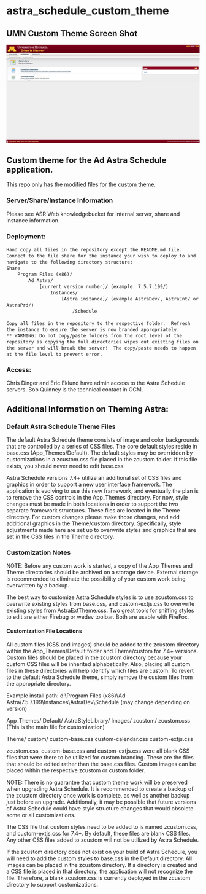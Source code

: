 # astra_schedule_custom_theme

## UMN Custom Theme Screen Shot
![UMN Custom Astra Theme screen shot](./AstraThemeScreenShot.png?raw=true)

## Custom theme for the Ad Astra Schedule application.  
This repo only has the modified files for the custom theme.

### Server/Share/Instance Information
Please see ASR Web knowledgebucket for internal server, share and instance information. 

### Deployment:

	Hand copy all files in the repository except the README.md file.  Connect to the file share for the instance your wish to deploy to and navigate to the following directory structure:
	Share
		Program Files (x86)/
			Ad Astra/
				[current version number]/ (example: 7.5.7.199/)
					Instances/
						[Astra instance]/ (example AstraDev/, AstraEnt/ or AstraPrd/)
							/Schedule   
							
	Copy all files in the repository to the respective folder.  Refresh the instance to ensure the server is now branded appropriately.
	** WARNING: Do not copy/paste folders from the root level of the repository as copying the full directories wipes out existing files on the server and will break the server!  The copy/paste needs to happen at the file level to prevent error.

### Access:
  Chris Dinger and Eric Eklund have admin access to the Astra Schedule servers.  Bob Quinney is the technical contact in OCM.


## Additional Information on Theming Astra:

### Default Astra Schedule Theme Files

The default Astra Schedule theme consists of image and color backgrounds that are controlled by a series of CSS files.  The core default styles reside in base.css (App_Themes/Default).  The default styles may be overridden by customizations in a zcustom.css file placed in the zcustom folder.  If this file exists, you should never need to edit base.css.
 
Astra Schedule versions 7.4+ utilize an additional set of CSS files and graphics in order to support a new user interface framework.  The application is evolving to use this new framework, and eventually the plan is to remove the CSS controls in the App_Themes directory.  For now, style changes must be made in both locations in order to support the two separate framework structures.  These files are located in the Theme directory.  For custom changes please make those changes, and add additional graphics in the Theme/custom directory.  Specifically, style adjustments made here are set up to overwrite styles and graphics that are set in the CSS files in the Theme directory.

### Customization Notes

NOTE: Before any custom work is started, a copy of the App_Themes and Theme directories should be archived on a storage device.  External storage is recommended to eliminate the possibility of your custom work being overwritten by a backup.
 
The best way to customize Astra Schedule styles is to use zcustom.css to overwrite existing styles from base.css, and custom-extjs.css to overwrite existing styles from AstraExtTheme.css.  Two great tools for sniffing styles to edit are either Firebug or wedev toolbar.  Both are usable with FireFox.

#### Customization File Locations

All custom files (CSS and images) should be added to the zcustom directory within the App_Themes/Default folder and Theme/custom for 7.4+ versions.  Custom files should be placed in the zcustom directory because your custom CSS files will be inherited alphabetically.  Also, placing all custom files in these directories will help identify which files are custom.  To revert to the default Astra Schedule theme, simply remove the custom files from the appropriate directory.

Example install path: d:\Program Files (x86)\Ad Astra\7.5.7.199\Instances\AstraDev\Schedule (may change depending on version)

App_Themes/
	Default/
		AstraStyleLibrary/
		Images/
		zcustom/
			zcustom.css (This is the main file for customization)
			
Theme/
	custom/
		custom-base.css
		custom-calendar.css
		custom-extjs.css

zcustom.css, custom-base.css and custom-extjs.css were all blank CSS files that were there to be utilized for custom branding.  These are the files that should be edited rather than the base.css files.  Custom images can be placed within the respective zcustom or custom folder.
 
NOTE: There is no guarantee that custom theme work will be preserved when upgrading Astra Schedule.  It is recommended to create a backup of the zcustom directory once work is complete, as well as another backup just before an upgrade.  Additionally, it may be possible that future versions of Astra Schedule could have style structure changes that would obsolete some or all customizations.
 
The CSS file that custom styles need to be added to is named zcustom.css, and custom-extjs.css for 7.4+.  By default, these files are blank CSS files.  Any other CSS files added to zcustom will not be utilized by Astra Schedule.
 
If the zcustom directory does not exist on your build of Astra Schedule, you will need to add the custom styles to base.css in the Default directory.  All images can be placed in the zcustom directory.  If a directory is created and a CSS file is placed in that directory, the application will not recognize the file.  Therefore, a blank zcustom.css is currently deployed in the zcustom directory to support customizations.

